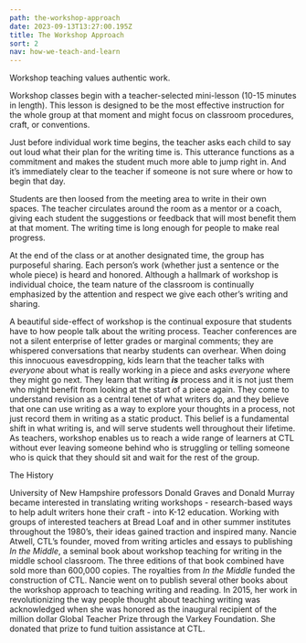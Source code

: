 ```yaml
---
path: the-workshop-approach
date: 2023-09-13T13:27:00.195Z
title: The Workshop Approach
sort: 2
nav: how-we-teach-and-learn
---
```

Workshop teaching values authentic work. 

Workshop classes begin with a teacher-selected mini-lesson (10-15 minutes in length). This lesson is designed to be the most effective instruction for the whole group at that moment and might focus on classroom procedures, craft, or conventions.

Just before individual work time begins, the teacher asks each child to say out loud what their plan for the writing time is. This utterance functions as a commitment and makes the student much more able to jump right in. And it’s immediately clear to the teacher if someone is not sure where or how to begin that day. 

Students are then loosed from the meeting area to write in their own spaces. The teacher circulates around the room as a mentor or a coach, giving each student the suggestions or feedback that will most benefit them at that moment. The writing time is long enough for people to make real progress. 

At the end of the class or at another designated time, the group has purposeful sharing. Each person’s work (whether just a sentence or the whole piece) is heard and honored. Although a hallmark of workshop is individual choice, the team nature of the classroom is continually emphasized by the attention and respect we give each other’s writing and sharing. 

A beautiful side-effect of workshop is the continual exposure that students have to how people talk about the writing process. Teacher conferences are not a silent enterprise of letter grades or marginal comments; they are whispered conversations that nearby students can overhear. When doing this innocuous eavesdropping, kids learn that the teacher talks with *everyone* about what is really working in a piece and asks *everyone* where they might go next. They learn that writing ***is*** process and it is not just them who might benefit from looking at the start of a piece again. They come to understand revision as a central tenet of what writers do, and they believe that one can use writing as a way to explore your thoughts in a process, not just record them in writing as a static product. This belief is a fundamental shift in what writing is, and will serve students well throughout their lifetime. As teachers, workshop enables us to reach a wide range of learners at CTL without ever leaving someone behind who is struggling or telling someone who is quick that they should sit and wait for the rest of the group. 

The History

University of New Hampshire professors Donald Graves and Donald Murray became interested in translating writing workshops - research-based ways to help adult writers hone their craft - into K-12 education. Working with groups of interested teachers at Bread Loaf and in other summer institutes throughout the 1980’s, their ideas gained traction and inspired many. Nancie Atwell, CTL’s founder, moved from writing articles and essays to publishing *In the Middle*, a seminal book about workshop teaching for writing in the middle school classroom. The three editions of that book combined have sold more than 600,000 copies. The royalties from *In the Middle* funded the construction of CTL. Nancie went on to publish several other books about the workshop approach to teaching writing and reading. In 2015, her work in revolutionizing the way people thought about teaching writing was acknowledged when she was honored as the inaugural recipient of the million dollar Global Teacher Prize through the Varkey Foundation. She donated that prize to fund tuition assistance at CTL.